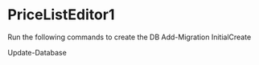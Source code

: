 # PriceListEditor1
Run the following commands to create the DB
Add-Migration InitialCreate


Update-Database
